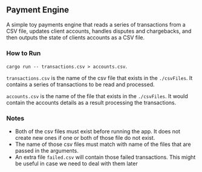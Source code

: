 ## Payment Engine

A simple toy payments engine that reads a series of transactions from a CSV file, updates client accounts, handles disputes
and chargebacks, and then outputs the state of clients accounts as a CSV file.

### How to Run
`cargo run -- transactions.csv > accounts.csv`.

`transactions.csv` is the name of the csv file that exists in the `./csvFiles`. It contains a series of transactions to be 
read and processed.

`accounts.csv` is the name of the file that exists in the `./csvFiles`. It would contain the accounts details 
as a result processing the transactions.

### Notes

- Both of the csv files must exist before running the app. It does not create new ones if one or both of those file do 
not exist.
- The name of those csv files must match with name of the files that are passed in the arguments.
- An extra file `failed.csv` will contain those failed transactions. This might be useful in case we need to deal with them later

